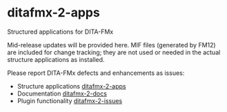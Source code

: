 # ditafmx-2-apps
Structured applications for DITA-FMx

Mid-release updates will be provided here. MIF files (generated by FM12) are included for change tracking; they are not used or needed in the actual structure applications as installed.

Please report DITA-FMx defects and enhancements as issues:

- Structure applications [ditafmx-2-apps](https://github.com/leximation/ditafmx-2-apps/issues)
- Documentation [ditafmx-2-docs](https://github.com/leximation/ditafmx-2-docs/issues)
- Plugin functionality [ditafmx-2-issues](https://github.com/leximation/ditafmx-2-issues/issues)
